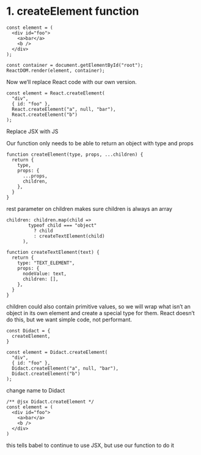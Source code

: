 # 1. createElement function

```
const element = (
  <div id="foo">
    <a>bar</a>
    <b />
  </div>
);

const container = document.getElementById("root");
ReactDOM.render(element, container);
```

Now we’ll replace React code with our own version. 

```
const element = React.createElement(
  "div",
  { id: "foo" },
  React.createElement("a", null, "bar"),
  React.createElement("b")
);
```

Replace JSX with JS

Our function only needs to be able to return an object with type and props

```
function createElement(type, props, ...children) {
  return {
    type,
    props: {
      ...props,
      children,
    },
  }
}
```

rest parameter on children makes sure children is always an array

```
children: children.map(child =>
        typeof child === "object"
          ? child
          : createTextElement(child)
      ),

function createTextElement(text) {
  return {
    type: "TEXT_ELEMENT",
    props: {
      nodeValue: text,
      children: [],
    },
  }
}
```

children could also contain primitive values, so we will wrap what isn’t an object in its own element and create a special type for them.
React doesn’t do this, but we want simple code, not performant.

```
const Didact = {
  createElement,
}
​
const element = Didact.createElement(
  "div",
  { id: "foo" },
  Didact.createElement("a", null, "bar"),
  Didact.createElement("b")
);
```

change name to Didact

```
/** @jsx Didact.createElement */
const element = (
  <div id="foo">
    <a>bar</a>
    <b />
  </div>
)
```

this tells babel to continue to use JSX, but use our function to do it